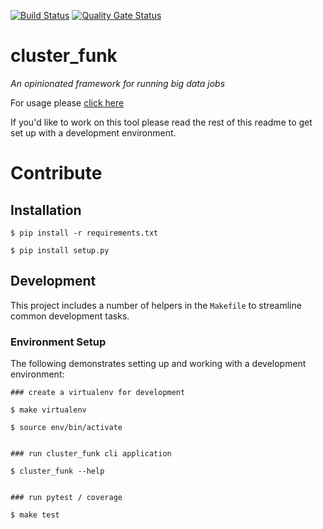 [![Build Status](https://travis-ci.org/johnnyiller/cluster_funk.svg?branch=master)](https://travis-ci.org/johnnyiller/cluster_funk)
[![Quality Gate Status](https://sonarcloud.io/api/project_badges/measure?project=johnnyiller_cluster_funk&metric=alert_status)](https://sonarcloud.io/dashboard?id=johnnyiller_cluster_funk)

# cluster_funk
*An opinionated framework for running big data jobs*

For usage please [click here](http://www.jefferydurand.com/cluster_funk)

If you'd like to work on this tool please read the rest of this readme to get set up with a development environment.

# Contribute

## Installation


```
$ pip install -r requirements.txt

$ pip install setup.py
```

## Development

This project includes a number of helpers in the `Makefile` to streamline common development tasks.

### Environment Setup

The following demonstrates setting up and working with a development environment:

```
### create a virtualenv for development

$ make virtualenv

$ source env/bin/activate


### run cluster_funk cli application

$ cluster_funk --help


### run pytest / coverage

$ make test
```

